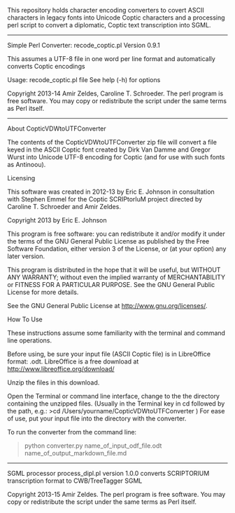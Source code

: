 This repository holds character encoding converters to covert ASCII characters in legacy fonts into Unicode Coptic characters and a processing perl script to convert a diplomatic, Coptic text transcription into SGML.
________________________________________
Simple Perl Converter:
recode_coptic.pl Version 0.9.1

This assumes a UTF-8 file in one word per line format and automatically converts Coptic encodings

Usage:
recode_coptic.pl file
See help (-h) for options

Copyright 2013-14 Amir Zeldes, Caroline T. Schroeder. The perl program is free software. You may copy or redistribute the script under the same terms as Perl itself.
_________________________________________
About CopticVDWtoUTFConverter

The contents of the CopticVDWtoUTFConverter zip file will convert a file keyed in the ASCII Coptic font created by Dirk Van Damme and Gregor Wurst into Unicode UTF-8 encoding for Coptic (and for use with such fonts as Antinoou).

Licensing

This software was created in 2012-13 by Eric E. Johnson in consultation with Stephen Emmel for the Coptic SCRIPtorIuM project directed by Caroline T. Schroeder and Amir Zeldes.  

Copyright 2013 by Eric E. Johnson

This program is free software: you can redistribute it and/or modify it under the terms of the GNU General Public License as published by the Free Software Foundation, either version 3 of the License, or (at your option) any later version.
 
This program is distributed in the hope that it will be useful, but WITHOUT ANY WARRANTY; without even the implied warranty of MERCHANTABILITY or FITNESS FOR A PARTICULAR PURPOSE.  See the GNU General Public License for more details. 

See the GNU General Public License at <http://www.gnu.org/licenses/>.

How To Use

These instructions assume some familiarity with the terminal and command line operations.

Before using, be sure your input file (ASCII Coptic file) is in LibreOffice format: .odt.  LibreOffice is a free download at http://www.libreoffice.org/download/

Unzip the files in this download.

Open the Terminal or command line interface, change to the the directory containing the unzipped files.  (Usually in the Terminal key in cd followed by the path, e.g.:  >cd /Users/yourname/CopticVDWtoUTFConverter )  For ease of use, put your input file into the directory with the converter.

To run the converter from the command line:

> python converter.py name_of_input_odf_file.odt name_of_output_markdown_file.md
________________________________________
SGML processor process_dipl.pl
version 1.0.0
converts SCRIPTORIUM transcription format to CWB/TreeTagger SGML

Copyright 2013-15 Amir Zeldes. The perl program is free software. You may copy or redistribute the script under the same terms as Perl itself.

